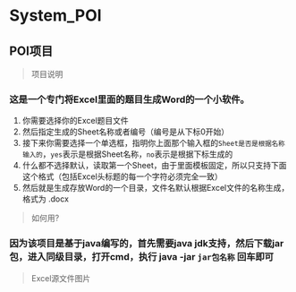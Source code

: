 # System_POI
## POI项目
> 项目说明

  ### 这是一个专门将Excel里面的题目生成Word的一个小软件。
  
  1. 你需要选择你的Excel题目文件
  2. 然后指定生成的Sheet名称或者编号（编号是从下标0开始）
  3. 接下来你需要选择一个单选框，指明你上面那个输入框的```Sheet是否是根据名称输入的```，```yes```表示是根据Sheet名称，```no```表示是根据下标生成的
  4. 什么都不选择默认，读取第一个Sheet，由于里面模板固定，所以只支持下面这个格式（包括Excel头标题的每一个字符必须完全一致）
  5. 然后就是生成存放Word的一个目录，文件名默认根据Excel文件的名称生成，格式为 .docx
> 如何用?

  ### 因为该项目是基于java编写的，首先需要java jdk支持，然后下载jar包，进入同级目录，打开cmd，执行 java -jar ```jar包名称``` 回车即可


> Excel源文件图片




